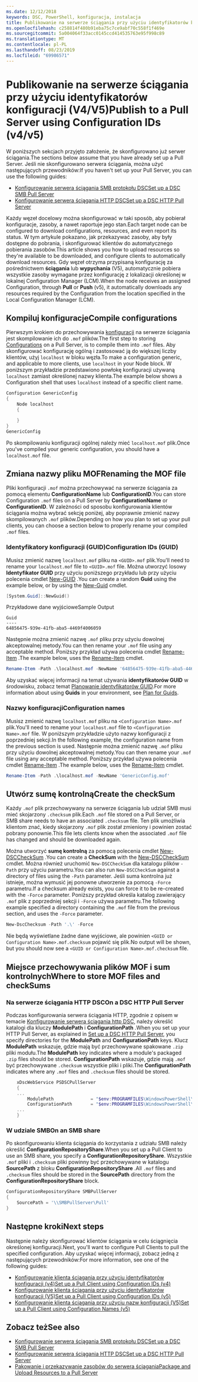 ```yaml
---
ms.date: 12/12/2018
keywords: DSC, PowerShell, konfiguracja, instalacja
title: Publikowanie na serwerze ściągania przy użyciu identyfikatorów konfiguracji (V4/V5)
ms.openlocfilehash: c258814f480b91eba75c7ce9abf70c558f1f469e
ms.sourcegitcommit: 5a004064f33acc0145ccd414535763e95f998c89
ms.translationtype: MT
ms.contentlocale: pl-PL
ms.lasthandoff: 08/23/2019
ms.locfileid: "69986571"
---
```

# <a name="publish-to-a-pull-server-using-configuration-ids-v4v5"></a><span data-ttu-id="d569a-103">Publikowanie na serwerze ściągania przy użyciu identyfikatorów konfiguracji (V4/V5)</span><span class="sxs-lookup"><span data-stu-id="d569a-103">Publish to a Pull Server using Configuration IDs (v4/v5)</span></span>

<span data-ttu-id="d569a-104">W poniższych sekcjach przyjęto założenie, że skonfigurowano już serwer ściągania.</span><span class="sxs-lookup"><span data-stu-id="d569a-104">The sections below assume that you have already set up a Pull Server.</span></span> <span data-ttu-id="d569a-105">Jeśli nie skonfigurowano serwera ściągania, można użyć następujących przewodników:</span><span class="sxs-lookup"><span data-stu-id="d569a-105">If you haven't set up your Pull Server, you can use the following guides:</span></span>

- [<span data-ttu-id="d569a-106">Konfigurowanie serwera ściągania SMB protokołu DSC</span><span class="sxs-lookup"><span data-stu-id="d569a-106">Set up a DSC SMB Pull Server</span></span>](pullServerSmb.md)
- [<span data-ttu-id="d569a-107">Konfigurowanie serwera ściągania HTTP DSC</span><span class="sxs-lookup"><span data-stu-id="d569a-107">Set up a DSC HTTP Pull Server</span></span>](pullServer.md)

<span data-ttu-id="d569a-108">Każdy węzeł docelowy można skonfigurować w taki sposób, aby pobierał konfiguracje, zasoby, a nawet raportuje jego stan.</span><span class="sxs-lookup"><span data-stu-id="d569a-108">Each target node can be configured to download configurations, resources, and even report its status.</span></span> <span data-ttu-id="d569a-109">W tym artykule pokazano, jak przekazywać zasoby, aby były dostępne do pobrania, i skonfigurować klientów do automatycznego pobierania zasobów.</span><span class="sxs-lookup"><span data-stu-id="d569a-109">This article shows you how to upload resources so they're available to be downloaded, and configure clients to automatically download resources.</span></span> <span data-ttu-id="d569a-110">Gdy węzeł otrzyma przypisaną konfigurację za pośrednictwem **ściągania** lub **wypychania** (V5), automatycznie pobiera wszystkie zasoby wymagane przez konfigurację z lokalizacji określonej w lokalnej Configuration Manager (LCM).</span><span class="sxs-lookup"><span data-stu-id="d569a-110">When the node receives an assigned Configuration, through **Pull** or **Push** (v5), it automatically downloads any resources required by the Configuration from the location specified in the Local Configuration Manager (LCM).</span></span>

## <a name="compile-configurations"></a><span data-ttu-id="d569a-111">Kompiluj konfiguracje</span><span class="sxs-lookup"><span data-stu-id="d569a-111">Compile configurations</span></span>

<span data-ttu-id="d569a-112">Pierwszym krokiem do przechowywania [konfiguracji](../configurations/configurations.md) na serwerze ściągania jest skompilowanie ich do `.mof` plików.</span><span class="sxs-lookup"><span data-stu-id="d569a-112">The first step to storing [Configurations](../configurations/configurations.md) on a Pull Server, is to compile them into `.mof` files.</span></span> <span data-ttu-id="d569a-113">Aby skonfigurować konfigurację ogólną i zastosować ją do większej liczby klientów, użyj `localhost` w bloku węzła.</span><span class="sxs-lookup"><span data-stu-id="d569a-113">To make a configuration generic, and applicable to more clients, use `localhost` in your Node block.</span></span> <span data-ttu-id="d569a-114">W poniższym przykładzie przedstawiono powłokę konfiguracji używaną `localhost` zamiast określonej nazwy klienta.</span><span class="sxs-lookup"><span data-stu-id="d569a-114">The example below shows a Configuration shell that uses `localhost` instead of a specific client name.</span></span>

```powershell
Configuration GenericConfig
{
    Node localhost
    {

    }
}
GenericConfig
```

<span data-ttu-id="d569a-115">Po skompilowaniu konfiguracji ogólnej należy mieć `localhost.mof` plik.</span><span class="sxs-lookup"><span data-stu-id="d569a-115">Once you've compiled your generic configuration, you should have a `localhost.mof` file.</span></span>

## <a name="renaming-the-mof-file"></a><span data-ttu-id="d569a-116">Zmiana nazwy pliku MOF</span><span class="sxs-lookup"><span data-stu-id="d569a-116">Renaming the MOF file</span></span>

<span data-ttu-id="d569a-117">Pliki konfiguracji `.mof` można przechowywać na serwerze ściągania za pomocą elementu **ConfigurationName** lub **ConfigurationID**.</span><span class="sxs-lookup"><span data-stu-id="d569a-117">You can store Configuration `.mof` files on a Pull Server by **ConfigurationName** or **ConfigurationID**.</span></span> <span data-ttu-id="d569a-118">W zależności od sposobu konfigurowania klientów ściągania można wybrać sekcję poniżej, aby poprawnie zmienić nazwy skompilowanych `.mof` plików.</span><span class="sxs-lookup"><span data-stu-id="d569a-118">Depending on how you plan to set up your pull clients, you can choose a section below to properly rename your compiled `.mof` files.</span></span>

### <a name="configuration-ids-guid"></a><span data-ttu-id="d569a-119">Identyfikatory konfiguracji (GUID)</span><span class="sxs-lookup"><span data-stu-id="d569a-119">Configuration IDs (GUID)</span></span>

<span data-ttu-id="d569a-120">Musisz zmienić nazwę `localhost.mof` pliku na `<GUID>.mof` plik.</span><span class="sxs-lookup"><span data-stu-id="d569a-120">You'll need to rename your `localhost.mof` file to `<GUID>.mof` file.</span></span> <span data-ttu-id="d569a-121">Można utworzyć losowy **Identyfikator GUID** przy użyciu poniższego przykładu lub przy użyciu polecenia cmdlet [New-GUID](/powershell/module/microsoft.powershell.utility/new-guid) .</span><span class="sxs-lookup"><span data-stu-id="d569a-121">You can create a random **Guid** using the example below, or by using the [New-Guid](/powershell/module/microsoft.powershell.utility/new-guid) cmdlet.</span></span>

```powershell
[System.Guid]::NewGuid()
```

<span data-ttu-id="d569a-122">Przykładowe dane wyjściowe</span><span class="sxs-lookup"><span data-stu-id="d569a-122">Sample Output</span></span>

```Output
Guid
----
64856475-939e-41fb-aba5-4469f4006059
```

<span data-ttu-id="d569a-123">Następnie można zmienić nazwę `.mof` pliku przy użyciu dowolnej akceptowalnej metody.</span><span class="sxs-lookup"><span data-stu-id="d569a-123">You can then rename your `.mof` file using any acceptable method.</span></span> <span data-ttu-id="d569a-124">Poniższy przykład używa polecenia cmdlet [Rename-Item](/powershell/module/microsoft.powershell.management/rename-item) .</span><span class="sxs-lookup"><span data-stu-id="d569a-124">The example below, uses the [Rename-Item](/powershell/module/microsoft.powershell.management/rename-item) cmdlet.</span></span>

```powershell
Rename-Item -Path .\localhost.mof -NewName '64856475-939e-41fb-aba5-4469f4006059.mof'
```

<span data-ttu-id="d569a-125">Aby uzyskać więcej informacji na temat używania **identyfikatorów GUID** w środowisku, zobacz temat [Planowanie identyfikatorów GUID](/powershell/dsc/secureserver#guids).</span><span class="sxs-lookup"><span data-stu-id="d569a-125">For more information about using **Guids** in your environment, see [Plan for Guids](/powershell/dsc/secureserver#guids).</span></span>

### <a name="configuration-names"></a><span data-ttu-id="d569a-126">Nazwy konfiguracji</span><span class="sxs-lookup"><span data-stu-id="d569a-126">Configuration names</span></span>

<span data-ttu-id="d569a-127">Musisz zmienić nazwę `localhost.mof` pliku na `<Configuration Name>.mof` plik.</span><span class="sxs-lookup"><span data-stu-id="d569a-127">You'll need to rename your `localhost.mof` file to `<Configuration Name>.mof` file.</span></span> <span data-ttu-id="d569a-128">W poniższym przykładzie użyto nazwy konfiguracji z poprzedniej sekcji.</span><span class="sxs-lookup"><span data-stu-id="d569a-128">In the following example, the configuration name from the previous section is used.</span></span> <span data-ttu-id="d569a-129">Następnie można zmienić nazwę `.mof` pliku przy użyciu dowolnej akceptowalnej metody.</span><span class="sxs-lookup"><span data-stu-id="d569a-129">You can then rename your `.mof` file using any acceptable method.</span></span> <span data-ttu-id="d569a-130">Poniższy przykład używa polecenia cmdlet [Rename-Item](/powershell/module/microsoft.powershell.management/rename-item) .</span><span class="sxs-lookup"><span data-stu-id="d569a-130">The example below, uses the [Rename-Item](/powershell/module/microsoft.powershell.management/rename-item) cmdlet.</span></span>

```powershell
Rename-Item -Path .\localhost.mof -NewName 'GenericConfig.mof'
```

## <a name="create-the-checksum"></a><span data-ttu-id="d569a-131">Utwórz sumę kontrolną</span><span class="sxs-lookup"><span data-stu-id="d569a-131">Create the checkSum</span></span>

<span data-ttu-id="d569a-132">Każdy `.mof` plik przechowywany na serwerze ściągania lub udział SMB musi mieć skojarzony `.checksum` plik.</span><span class="sxs-lookup"><span data-stu-id="d569a-132">Each `.mof` file stored on a Pull Server, or SMB share needs to have an associated `.checksum` file.</span></span>
<span data-ttu-id="d569a-133">Ten plik umożliwia klientom znać, kiedy skojarzony `.mof` plik został zmieniony i powinien zostać pobrany ponownie.</span><span class="sxs-lookup"><span data-stu-id="d569a-133">This file lets clients know when the associated `.mof` file has changed and should be downloaded again.</span></span>

<span data-ttu-id="d569a-134">Można utworzyć **sumę kontrolną** za pomocą polecenia cmdlet [New-DSCCheckSum](/powershell/module/psdesiredstateconfiguration/new-dscchecksum) .</span><span class="sxs-lookup"><span data-stu-id="d569a-134">You can create a **CheckSum** with the [New-DSCCheckSum](/powershell/module/psdesiredstateconfiguration/new-dscchecksum) cmdlet.</span></span> <span data-ttu-id="d569a-135">Można również uruchomić `New-DSCCheckSum` dla katalogu plików `-Path` przy użyciu parametru.</span><span class="sxs-lookup"><span data-stu-id="d569a-135">You can also run `New-DSCCheckSum` against a directory of files using the `-Path` parameter.</span></span>
<span data-ttu-id="d569a-136">Jeśli suma kontrolna już istnieje, można wymusić jej ponowne utworzenie za pomocą `-Force` parametru.</span><span class="sxs-lookup"><span data-stu-id="d569a-136">If a checksum already exists, you can force it to be re-created with the `-Force` parameter.</span></span> <span data-ttu-id="d569a-137">Poniższy przykład określa katalog zawierający `.mof` plik z poprzedniej sekcji i `-Force` używa parametru.</span><span class="sxs-lookup"><span data-stu-id="d569a-137">The following example specified a directory containing the `.mof` file from the previous section, and uses the `-Force` parameter.</span></span>

```powershell
New-DscChecksum -Path '.\' -Force
```

<span data-ttu-id="d569a-138">Nie będą wyświetlane żadne dane wyjściowe, ale powinien `<GUID or Configuration Name>.mof.checksum` pojawić się plik.</span><span class="sxs-lookup"><span data-stu-id="d569a-138">No output will be shown, but you should now see a `<GUID or Configuration Name>.mof.checksum` file.</span></span>

## <a name="where-to-store-mof-files-and-checksums"></a><span data-ttu-id="d569a-139">Miejsce przechowywania plików MOF i sum kontrolnych</span><span class="sxs-lookup"><span data-stu-id="d569a-139">Where to store MOF files and checkSums</span></span>

### <a name="on-a-dsc-http-pull-server"></a><span data-ttu-id="d569a-140">Na serwerze ściągania HTTP DSC</span><span class="sxs-lookup"><span data-stu-id="d569a-140">On a DSC HTTP Pull Server</span></span>

<span data-ttu-id="d569a-141">Podczas konfigurowania serwera ściągania HTTP, zgodnie z opisem w temacie [Konfigurowanie serwera ściągania http DSC](pullServer.md), należy określić katalogi dla kluczy **ModulePath** i **ConfigurationPath** .</span><span class="sxs-lookup"><span data-stu-id="d569a-141">When you set up your HTTP Pull Server, as explained in [Set up a DSC HTTP Pull Server](pullServer.md), you specify directories for the **ModulePath** and **ConfigurationPath** keys.</span></span> <span data-ttu-id="d569a-142">Klucz **ModulePath** wskazuje, gdzie mają być przechowywane spakowane `.zip` pliki modułu.</span><span class="sxs-lookup"><span data-stu-id="d569a-142">The **ModulePath** key indicates where a module's packaged `.zip` files should be stored.</span></span> <span data-ttu-id="d569a-143">**ConfigurationPath** wskazuje, gdzie mają `.mof` być przechowywane `.checksum` wszystkie pliki i pliki.</span><span class="sxs-lookup"><span data-stu-id="d569a-143">The **ConfigurationPath** indicates where any `.mof` files and `.checksum` files should be stored.</span></span>

```powershell
    xDscWebService PSDSCPullServer
    {
    ...
        ModulePath              = "$env:PROGRAMFILES\WindowsPowerShell\DscService\Modules"
        ConfigurationPath       = "$env:PROGRAMFILES\WindowsPowerShell\DscService\Configuration"
    ...
    }

```

### <a name="on-an-smb-share"></a><span data-ttu-id="d569a-144">W udziale SMB</span><span class="sxs-lookup"><span data-stu-id="d569a-144">On an SMB share</span></span>

<span data-ttu-id="d569a-145">Po skonfigurowaniu klienta ściągania do korzystania z udziału SMB należy określić **ConfigurationRepositoryShare**.</span><span class="sxs-lookup"><span data-stu-id="d569a-145">When you set up a Pull Client to use an SMB share, you specify a **ConfigurationRepositoryShare**.</span></span>
<span data-ttu-id="d569a-146">Wszystkie `.mof` pliki i `.checksum` pliki powinny być przechowywane w katalogu **SourcePath** z bloku **ConfigurationRepositoryShare** .</span><span class="sxs-lookup"><span data-stu-id="d569a-146">All `.mof` files and `.checksum` files should be stored in the **SourcePath** directory from the **ConfigurationRepositoryShare** block.</span></span>

```powershell
ConfigurationRepositoryShare SMBPullServer
{
    SourcePath = '\\SMBPullServer\Pull'
}
```

## <a name="next-steps"></a><span data-ttu-id="d569a-147">Następne kroki</span><span class="sxs-lookup"><span data-stu-id="d569a-147">Next steps</span></span>

<span data-ttu-id="d569a-148">Następnie należy skonfigurować klientów ściągania w celu ściągnięcia określonej konfiguracji.</span><span class="sxs-lookup"><span data-stu-id="d569a-148">Next, you'll want to configure Pull Clients to pull the specified configuration.</span></span> <span data-ttu-id="d569a-149">Aby uzyskać więcej informacji, zobacz jedną z następujących przewodników:</span><span class="sxs-lookup"><span data-stu-id="d569a-149">For more information, see one of the following guides:</span></span>

- [<span data-ttu-id="d569a-150">Konfigurowanie klienta ściągania przy użyciu identyfikatorów konfiguracji (v4)</span><span class="sxs-lookup"><span data-stu-id="d569a-150">Set up a Pull Client using Configuration IDs (v4)</span></span>](pullClientConfigId4.md)
- [<span data-ttu-id="d569a-151">Konfigurowanie klienta ściągania przy użyciu identyfikatorów konfiguracji (V5)</span><span class="sxs-lookup"><span data-stu-id="d569a-151">Set up a Pull Client using Configuration IDs (v5)</span></span>](pullClientConfigId.md)
- [<span data-ttu-id="d569a-152">Konfigurowanie klienta ściągania przy użyciu nazw konfiguracji (V5)</span><span class="sxs-lookup"><span data-stu-id="d569a-152">Set up a Pull Client using Configuration Names (v5)</span></span>](pullClientConfigNames.md)

## <a name="see-also"></a><span data-ttu-id="d569a-153">Zobacz też</span><span class="sxs-lookup"><span data-stu-id="d569a-153">See also</span></span>

- [<span data-ttu-id="d569a-154">Konfigurowanie serwera ściągania SMB protokołu DSC</span><span class="sxs-lookup"><span data-stu-id="d569a-154">Set up a DSC SMB Pull Server</span></span>](pullServerSmb.md)
- [<span data-ttu-id="d569a-155">Konfigurowanie serwera ściągania HTTP DSC</span><span class="sxs-lookup"><span data-stu-id="d569a-155">Set up a DSC HTTP Pull Server</span></span>](pullServer.md)
- [<span data-ttu-id="d569a-156">Pakowanie i przekazywanie zasobów do serwera ściągania</span><span class="sxs-lookup"><span data-stu-id="d569a-156">Package and Upload Resources to a Pull Server</span></span>](package-upload-resources.md)
